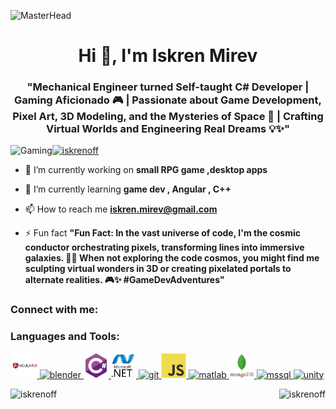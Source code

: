 ![MasterHead](https://64.media.tumblr.com/0c9ea04b5af5e977328e63b59f26c910/c5955a927d5a21e3-c9/s2048x3072/00326addd2ead6e8a9dbb194ec80f94f9acec38d.gif)
<h1 align="center">Hi 👋, I'm Iskren Mirev</h1>
<h3 align="center">"Mechanical Engineer turned Self-taught C# Developer | Gaming Aficionado 🎮 | Passionate about Game Development, Pixel Art, 3D Modeling, and the Mysteries of Space 🌌 | Crafting Virtual Worlds and Engineering Real Dreams 💡✨"</h3>
<img align="left" alt="Gaming"  src="https://mir-s3-cdn-cf.behance.net/project_modules/hd/550a2f37061861.5733485064a6d.gif">

<p align="left"> <a href="https://github.com/ryo-ma/github-profile-trophy"><img src="https://github-profile-trophy.vercel.app/?username=iskrenoff" alt="iskrenoff" /></a> </p>

- 🔭 I’m currently working on **small RPG game ,desktop apps**

- 🌱 I’m currently learning **game dev , Angular , C++**

- 📫 How to reach me **iskren.mirev@gmail.com**

- ⚡ Fun fact **"Fun Fact: In the vast universe of code, I'm the cosmic conductor orchestrating pixels, transforming lines into immersive galaxies. 🌌🚀 When not exploring the code cosmos, you might find me sculpting virtual wonders in 3D or creating pixelated portals to alternate realities. 🎮✨ #GameDevAdventures"**

<h3 align="left">Connect with me:</h3>
<p align="left">
</p>

<h3 align="left">Languages and Tools:</h3>
<p align="center"> <a href="https://angular.io" target="_blank" rel="noreferrer"> <img src="https://raw.githubusercontent.com/devicons/devicon/master/icons/angularjs/angularjs-original-wordmark.svg" alt="angularjs" width="40" height="40"/> </a> <a href="https://www.blender.org/" target="_blank" rel="noreferrer"> <img src="https://download.blender.org/branding/community/blender_community_badge_white.svg" alt="blender" width="40" height="40"/> </a> <a href="https://www.w3schools.com/cs/" target="_blank" rel="noreferrer"> <img src="https://raw.githubusercontent.com/devicons/devicon/master/icons/csharp/csharp-original.svg" alt="csharp" width="40" height="40"/> </a> <a href="https://dotnet.microsoft.com/" target="_blank" rel="noreferrer"> <img src="https://raw.githubusercontent.com/devicons/devicon/master/icons/dot-net/dot-net-original-wordmark.svg" alt="dotnet" width="40" height="40"/> </a> <a href="https://git-scm.com/" target="_blank" rel="noreferrer"> <img src="https://www.vectorlogo.zone/logos/git-scm/git-scm-icon.svg" alt="git" width="40" height="40"/> </a> <a href="https://developer.mozilla.org/en-US/docs/Web/JavaScript" target="_blank" rel="noreferrer"> <img src="https://raw.githubusercontent.com/devicons/devicon/master/icons/javascript/javascript-original.svg" alt="javascript" width="40" height="40"/> </a> <a href="https://www.mathworks.com/" target="_blank" rel="noreferrer"> <img src="https://upload.wikimedia.org/wikipedia/commons/2/21/Matlab_Logo.png" alt="matlab" width="40" height="40"/> </a> <a href="https://www.mongodb.com/" target="_blank" rel="noreferrer"> <img src="https://raw.githubusercontent.com/devicons/devicon/master/icons/mongodb/mongodb-original-wordmark.svg" alt="mongodb" width="40" height="40"/> </a> <a href="https://www.microsoft.com/en-us/sql-server" target="_blank" rel="noreferrer"> <img src="https://www.svgrepo.com/show/303229/microsoft-sql-server-logo.svg" alt="mssql" width="40" height="40"/> </a> <a href="https://unity.com/" target="_blank" rel="noreferrer"> <img src="https://www.vectorlogo.zone/logos/unity3d/unity3d-icon.svg" alt="unity" width="40" height="40"/> </a> </p>

<p><img align="left" src="https://github-readme-stats.vercel.app/api/top-langs?username=iskrenoff&show_icons=true&theme=dark&locale=en&layout=compact" alt="iskrenoff" /></p>



<p><img align="right" src="https://github-readme-streak-stats.herokuapp.com/?user=iskrenoff&theme=dark" alt="iskrenoff" /></p>
